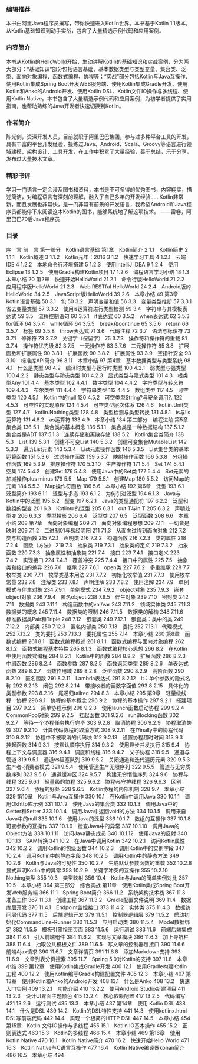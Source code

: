 ### 编辑推荐

本书由阿里Java程序员撰写，带你快速进入Kotlin世界。本书基于Kotlin 1.1版本，从Kotlin基础知识到动手实战，包含了大量精选示例代码和应用案例。

### 内容简介

本书从Kotlin的HelloWorld开始，生动讲解Kotlin的基础知识和实战案例，分为两大部分：“基础知识”部分包括语言基础、基本数据类型与类型变量、集合类、泛型、面向对象编程、函数式编程、协程等；“实战”部分包括Kotlin与Java互操作、使用Kotlin集成Spring Boot开发WEB服务端、使用Kotlin集成Gradle开发、使用Kotlin和Anko的Android开发、使用Kotlin DSL、Kotlin文件IO操作与多线程、使用Kotlin Native。本书包含了大量精选示例代码和应用案例，为初学者提供了实用指南，也帮助熟练的Java开发者快速切换到Kotlin。

### 作者简介

陈光剑，资深开发人员，目前就职于阿里巴巴集团，参与过多种平台工具的开发，具有丰富的平台开发经验，操练过Java、Android、Scala、Groovy等语言进行领域建模、架构设计、工具开发，在工作中积累了大量经验，善于总结，乐于分享，发布过大量技术文章。

### 精彩书评

学习一门语言一定会涉及图书和资料，本书是不可多得的优秀图书，内容翔实，描述简洁，对编程语言有深刻的理解，融入了自己多年的开发经验......Kotlin非常新，而且发展也非常快，是一门非常有前景的开发语言，我希望Android和Java程序员都能停下来阅读这本Kotlin的图书，能够系统地了解这项技术。 
——雷卷，阿里巴巴70后Java程序员 

### 目录

序　言 
前　言 
第一部分　Kotlin语言基础 
第1章　Kotlin简介 2 
1.1　Kotlin简史 2 
1.1.1　Kotlin概述 3 
1.1.2　Kotlin元年：2016 3 
1.2　快速学习工具 4 
1.2.1　云端IDE 4 
1.2.2　本地命令行环境搭建 5 
1.2.3　使用IntelliJ IDEA 9 
1.2.4　使用Eclipse 13 
1.2.5　使用Gradle构建Kotlin项目 17 
1.2.6　编程语言学习小结 18 
1.3　本章小结 20 
第2章　快速开始HelloWorld 21 
2.1　命令行版HelloWorld 21 
2.2　应用程序版HelloWorld 21 
2.3　Web RESTful HelloWorld 24 
2.4　Android版的HelloWorld 34 
2.5　JavaScript版HelloWorld 39 
2.6　本章小结 49 
第3章　Kotlin语言基础 50 
3.1　包 50 
3.2　声明变量和值 56 
3.3　变量类型推断 57 
3.3.1　省去变量类型 57 
3.3.2　使用is运算符进行类型检测 59 
3.4　字符串与其模板表达式 59 
3.5　流程控制语句 60 
3.5.1　if表达式 60 
3.5.2　when表达式 62 
3.5.3　for循环 64 
3.5.4　while循环 64 
3.5.5　break和continue 65 
3.5.6　return 66 
3.5.7　标签 69 
3.5.8　throw表达式 71 
3.6　代码注释 72 
3.7　语法与标识符 73 
3.7.1　修饰符 73 
3.7.2　关键字（保留字） 75 
3.7.3　操作符和操作符的重载 81 
3.7.4　操作符优先级 82 
3.7.5　一元操作符 83 
3.7.6　二元操作符 85 
3.8　扩展函数和扩展属性 90 
3.8.1　扩展函数 90 
3.8.2　扩展属性 93 
3.9　空指针安全 93 
3.10　标准库API简介 96 
3.11　本章小结 97 
第4章　基本数据类型与类型系统 98 
4.1　什么是类型 98 
4.2　编译时类型与运行时类型 100 
4.2.1　弱类型与强类型 100 
4.2.2　静态类型与动态类型 101 
4.2.3　显式类型与隐式类型 101 
4.3　根类型Any 101 
4.4　基本类型 102 
4.4.1　数字类型 104 
4.4.2　字符类型与转义符 109 
4.4.3　布尔类型 111 
4.4.4　字符串类型 112 
4.4.5　数组类型 117 
4.5　可空类型 120 
4.5.1　Kotlin中的null 120 
4.5.2　可空类型String?与安全调用?. 122 
4.5.3　可空性的实现原理 124 
4.5.4　可空类型层次体系 126 
4.6　kotlin.Unit类型 127 
4.7　kotlin.Nothing类型 128 
4.8　类型检测与类型转换 131 
4.8.1　is与!is运算符 131 
4.8.2　as运算符 133 
4.9　本章小结 134 
第二部分　编程进阶 
第5章　集合类 136 
5.1　集合类的基本概念 136 
5.1.1　集合类是一种数据结构 137 
5.1.2　集合类是ADT 137 
5.1.3　连续存储和离散存储 138 
5.2　Kotlin集合类简介 138 
5.3　List 139 
5.3.1　创建不可变List 140 
5.3.2　创建可变集合MutableList 142 
5.3.3　遍历List元素 143 
5.3.4　List元素操作函数 146 
5.3.5　List集合类的基本运算函数 151 
5.3.6　过滤操作函数 159 
5.3.7　映射操作函数 166 
5.3.8　分组操作函数 169 
5.3.9　排序操作符 170 
5.3.10　生产操作符 171 
5.4　Set 174 
5.4.1　空集 174 
5.4.2　创建Set 176 
5.4.3　使用Java中的Set类 177 
5.4.4　Set元素的加减操作plus minus 179 
5.5　Map 179 
5.5.1　创建Map 180 
5.5.2　访问Map的元素 184 
5.5.3　Map操作符函数 186 
5.6　本章小结 192 
第6章　泛型 193 
6.1　泛型简介 193 
6.1.1　泛型与多态 193 
6.1.2　为何引进泛型 194 
6.1.3　Java与Kotlin中的泛型 195 
6.2　型变 197 
6.2.1　Java的类型通配符 197 
6.2.2　泛型和数组的型变 201 
6.3　Kotlin中的泛型 205 
6.3.1　out T与in T 205 
6.3.2　声明处型变 206 
6.3.3　类型投影 206 
6.4　泛型类 207 
6.5　泛型函数 208 
6.6　本章小结 208 
第7章　面向对象编程 209 
7.1　面向对象编程思想 209 
7.1.1　一切皆是映射 209 
7.1.2　二进制01与易经阴阳 211 
7.1.3　从面向过程到面向对象 212 
7.2　类与构造函数 215 
7.2.1　声明类 216 
7.2.2　构造函数 216 
7.2.3　类的属性 218 
7.2.4　函数（方法） 219 
7.3　抽象类 219 
7.3.1　抽象类的定义 219 
7.3.2　抽象函数 220 
7.3.3　抽象属性和抽象类 221 
7.4　接口 223 
7.4.1　接口定义 223 
7.4.2　实现接口 224 
7.4.3　覆盖冲突 225 
7.4.4　接口中的属性 225 
7.5　抽象类和接口的差异 226 
7.6　继承 227 
7.6.1　open类 227 
7.6.2　多重继承 228 
7.7　枚举类 230 
7.7.1　枚举类基本用法 231 
7.7.2　初始化枚举值 231 
7.7.3　使用枚举常量 232 
7.8　注解类 233 
7.8.1　声明注解 233 
7.8.2　使用注解 234 
7.9　单例模式与伴生对象 234 
7.9.1　单例模式 234 
7.9.2　object对象 235 
7.9.3　嵌套object对象 236 
7.9.4　匿名object 238 
7.9.5　伴生对象 239 
7.10　密封类 242 
7.11　数据类 243 
7.11.1　构造函数中的val/var 243 
7.11.2　领域实体类 245 
7.11.3　数据类的概念 245 
7.11.4　数据类的限制 246 
7.11.5　数据类的解构 248 
7.11.6　标准数据类Pair和Triple 248 
7.12　嵌套类 249 
7.12.1　嵌套类：类中的类 249 
7.12.2　内部类 250 
7.12.3　匿名内部类 250 
7.13　委托 252 
7.13.1　代理模式 252 
7.13.2　类的委托 253 
7.13.3　委托属性 255 
7.14　本章小结 260 
第8章　函数式编程 261 
8.1　函数式编程概述 261 
8.1.1　函数式编程与面向对象编程 262 
8.1.2　函数式编程基本特性 265 
8.1.3　函数式编程核心思想 266 
8.2　在Kotlin中使用函数式编程 284 
8.2.1　Kotlin中的函数 284 
8.2.2　扩展函数 286 
8.2.3　中缀函数 286 
8.2.4　函数参数 287 
8.2.5　函数返回类型 289 
8.2.6　单表达式函数 289 
8.2.7　函数作用域 289 
8.2.8　泛型函数 290 
8.2.9　高阶函数 290 
8.2.10　匿名函数 291 
8.2.11　Lambda表达式 291 
8.2.12　it：单个参数的隐式名称 292 
8.2.13　闭包 292 
8.2.14　带接收者的函数字面值 293 
8.2.15　具体化的类型参数 293 
8.2.16　尾递归tailrec 294 
8.3　本章小结 295 
第9章　轻量级线程：协程 296 
9.1　协程的基本概念 296 
9.2　协程的基本操作 297 
9.2.1　搭建项目 297 
9.2.2　简单协程示例 298 
9.2.3　使用launch函数启动协程 299 
9.2.4　CommonPool对象 299 
9.2.5　挂起函数 301 
9.2.6　runBlocking函数 302 
9.2.7　等待一个协程任务执行完毕 303 
9.2.8　取消协程 306 
9.2.9　协程取消失效 307 
9.2.10　计算代码协程的取消方式 308 
9.2.11　在f?inally中的协程代码 310 
9.2.12　协程中不被取消的代码块 312 
9.2.13　设置协程超时时间 313 
9.3　挂起函数 314 
9.3.1　按默认顺序执行 314 
9.3.2　使用异步并发执行 315 
9.4　协程上下文与调度器 316 
9.4.1　调度和线程 316 
9.4.2　父子协程 318 
9.5　通道与管道 319 
9.5.1　通道vs阻塞队列 319 
9.5.2　关闭通道和迭代遍历元素 320 
9.5.3　生产者-消费者模式 321 
9.5.4　使用管道生产无限序列 322 
9.5.5　管道与无穷质数序列 323 
9.5.6　通道缓冲区 324 
9.5.7　构建无穷惰性序列 324 
9.6　协程与线程 325 
9.6.1　轻量级的协程 325 
9.6.2　协程vs守护线程 326 
9.6.3　区别 327 
9.6.4　协程的好处 328 
9.6.5　Kotlin协程的内部机制 328 
9.7　本章小结 329 
第10章　Kotlin与Java互操作 330 
10.1　在Kotlin中调用Java 330 
10.1.1　调用Okhttp库示例 331 
10.1.2　使用Java的集合类 332 
10.1.3　调用Java中的Getter和Setter 333 
10.1.4　调用Java中返回void的方法 334 
10.1.5　调用来自Java中的null 335 
10.1.6　使用Java的泛型 336 
10.1.7　数组的互操作 337 
10.1.8　可变参数的互操作 337 
10.1.9　检查Java中的异常 337 
10.1.10　调用Java的Object方法 338 
10.1.11　访问Java静态成员 340 
10.1.12　使用Java的反射 340 
10.1.13　SAM转换 341 
10.2　在Java中调用Kotlin 342 
10.2.1　访问Kotlin属性 342 
10.2.2　调用Kotlin的包级函数 344 
10.2.3　调用Kotlin中的实例字段 347 
10.2.4　调用Kotlin中的静态字段 348 
10.2.5　调用Kotlin中的静态方法 349 
10.2.6　Kotlin与Java的可见性 350 
10.2.7　生成默认参数函数的重载 352 
10.2.8　显式声明Kotlin中的异常 353 
10.2.9　关键字冲突的互操作 355 
10.2.10　Nothing类型 355 
10.3　类型映射 356 
10.4　Kotlin与Java的简单实例对比 357 
10.5　本章小结 364 
第三部分　综合实战 
第11章　使用Kotlin集成Spring Boot开发Web服务端 366 
11.1　Spring Boot简介 366 
11.2　系统架构技术栈 367 
11.3　准备工作 367 
11.3.1　创建工程 367 
11.3.2　Gradle配置文件说明 369 
11.4　数据库层开发 370 
11.4.1　Endpoint监控接口 373 
11.4.2　实体类 375 
11.4.3　数据访问层代码 377 
11.5　后端逻辑开发 379 
11.5.1　控制器逻辑层 379 
11.5.2　启动初始化CommandLine-Runner 380 
11.5.3　应用启动类 380 
11.5.4　Model数据绑定 382 
11.5.5　模板引擎视图页面 383 
11.5.6　运行测试 383 
11.6　前端后端集成 384 
11.6.1　引入前端组件 384 
11.6.2　实现写文章模块 386 
11.6.3　加上导航栏 388 
11.6.4　抽取公共模板文件 389 
11.6.5　写文章的控制器层接口 390 
11.6.6　前端Ajax请求 390 
11.6.7　文章详情页 391 
11.6.8　添加Markdown支持 393 
11.6.9　文章列表分页搜索 395 
11.7　Spring 5.0对Kotlin的支持 397 
11.8　本章小结 399 
第12章　使用Kotlin集成Gradle开发 400 
12.1　使用Gradle构建Kotlin工程 400 
12.2　使用Kotlin编写Gradle构建配置文件 405 
12.3　本章小结 407 
第13章　使用Kotlin和Anko的Android开发 408 
13.1　什么是Anko 408 
13.2　快速入门实例 409 
13.2.1　功能介绍 410 
13.2.2　使用Android Studio新建项目 411 
13.2.3　设计UI界面主题颜色 415 
13.2.4　核心依赖配置 417 
13.2.5　代码编写 421 
13.2.6　运行测试 435 
13.3　本章小结 437 
第14章　使用 Kotlin DSL 438 
14.1　什么是DSL 439 
14.2　Kotlin的DSL特性支持 441 
14.3　使用kotlinx.html DSL写前端代码 442 
14.4　实现一个极简的HTTP DSL 447 
14.5　本章小结 454 
第15章　Kotlin 文件IO操作与多线程 455 
15.1　Kotlin IO基本操作 455 
15.2　正则表达式 463 
15.3　Kotlin的多线程 466 
15.4　本章小结 469 
第16章　使用 Kotlin Native 470 
16.1　Kotlin Native简介 470 
16.2　快速开始Hello World 471 
16.3　Kotlin Native与C语言互操作 477 
16.4　Kotlin Native编译器konan简介 486 
16.5　本章小结 494 